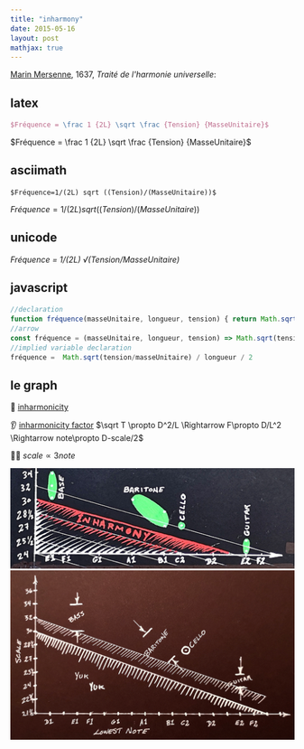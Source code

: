 ```yaml
---
title: "inharmony"
date: 2015-05-16
layout: post
mathjax: true
---
```


[Marin Mersenne](https://en.wikipedia.org/wiki/Marin_Mersenne), 1637, *Traité de l'harmonie universelle*:

## latex

```latex
$Fréquence = \frac 1 {2L} \sqrt \frac {Tension} {MasseUnitaire}$
```

$Fréquence = \frac 1 {2L} \sqrt \frac {Tension} {MasseUnitaire}$

## asciimath

```asciimath
$Fréquence=1/(2L) sqrt ((Tension)/(MasseUnitaire))$
```

$Fréquence=1/(2L) sqrt ((Tension)/(MasseUnitaire))$

## unicode

*Fréquence = 1/(2L) √(Tension/MasseUnitaire)*

## javascript

```javascript
//declaration
function fréquence(masseUnitaire, longueur, tension) { return Math.sqrt(tension/masseUnitaire) / longueur / 2 }
//arrow
const fréquence = (masseUnitaire, longueur, tension) => Math.sqrt(tension/masseUnitaire) / longueur / 2
//implied variable declaration
fréquence =  Math.sqrt(tension/masseUnitaire) / longueur / 2
```

## le graph

:hear_no_evil: [inharmonicity](https://www.sevenstring.org/threads/string-gauges-and-inharmonicity.10064/)

:ear: [inharmonicity factor](https://www.ele.uri.edu/courses/ele369g/14a_Inharmonicity.pdf) $\sqrt T \propto D^2/L \Rightarrow F\propto D/L^2 \Rightarrow note\propto D-scale/2$

:guitar::violin: $scale \propto 3 note$

![inharmony](/help/20200517_inharmony.jpg)
![scale_to_note](/help/20200516_base.jpg)
